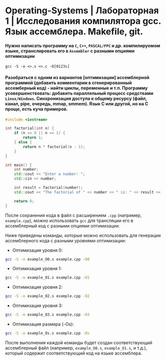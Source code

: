# Operating-Systems | Лабораторная 1 | Исследования компилятора gcc. Язык ассемблера. Makefile, git.

#### Нужно написать программу на `С`, `С++`, `PASCAL/FPC` и др. компилируемом языке, странслировать его в `Assembler` с разными опциями оптимизации
`gcc -S -o <>.s <>.c -O[0123s]`
#### Разобраться с одним из вариантов [оптимизации] ассемблерной программой (добавить комментарии в сгенерированный ассемберный код) - найти циклы, переменные и т.п. Программу усовершенствовать: добавить параллельный процесс средствами `Linux/Windows`. Синхронизация доступа к общему ресурсу (файл, канал, pipe, очередь, mmap, smmem). Язык С или другой, но на С проще, есть куча примеров.

```cpp
#include <iostream>

int factorial(int n) {
    if (n == 0 || n == 1) {
        return 1;
    } else {
        return n * factorial(n - 1);
    }
}

int main() {
    int number;
    std::cout << "Enter a number: ";
    std::cin >> number;

    int result = factorial(number);
    std::cout << "The factorial of " << number << " is: " << result << std::endl;

    return 0;
}

```
После сохранения кода в файл с расширением `.cpp` (например, `example.cpp`), можно использовать `gcc` для трансляции его в ассемблерный код с разными опциями оптимизации.

Ниже приведены команды, которые можно использовать для генерации ассемблерного кода с разными уровнями оптимизации:

+ Оптимизация уровня 0:
```bash
gcc -S -o example_O0.s example.cpp -O0
```

+ Оптимизация уровня 1:
```bash
gcc -S -o example_O1.s example.cpp -O1
```

+ Оптимизация уровня 2:
```bash
gcc -S -o example_O2.s example.cpp -O2
```

+ Оптимизация уровня 3:
```bash
gcc -S -o example_O3.s example.cpp -O3
```

+ Оптимизация размера (-Os):
```bash
gcc -S -o example_Os.s example.cpp -Os
```

После выполнения каждой команды будет создан соответствующий ассемблерный файл (например, `example_O0.s`, `example_O1.s`, и т.д.), который содержит соответствующий код на языке ассемблера.






















